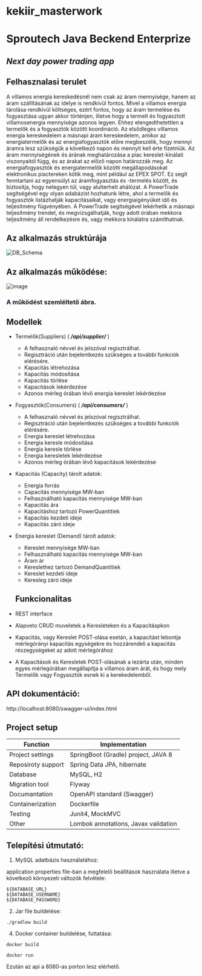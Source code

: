 # kekiir_masterwork
# Sproutech Java Beckend Enterprize

## _Next day power trading app_

## Felhasznalasi terulet
A villamos energia kereskedésnél nem csak az áram mennyisége, hanem az áram szállításának az idelye is rendkívül fontos. 
Mivel a villamos energia tárolása rendkívül költséges, ezért fontos, hogy az áram termelése és fogyasztása ugyan akkor történjen,
illetve hogy a termelt és fogyasztott villamosenergia mennyisége azonos legyen. 
Ehhez elengedthetettlen a termelők és a fogyasztók közötti koordináció. 
Az elsődleges villamos energia kereskedelem a
másnapi áram kereskedelem,  amikor az energiatermelők és az energiafogyasztók előre megbeszélik,
hogy mennyi áramra lesz szükségük a következő napon és mennyit kell érte fizetniük. 
Az áram mennyiségének és árának meghatározása a piac kereslet-kínálati viszonyaitól függ,
és az árakat az előző napon határozzák meg. Az energiafogyasztók és energiatermelők közötti 
megállapodásokat elektronikus piactereken kötik meg, mint például az EPEX SPOT. Ez segít
fenntartani az egyensúlyt az áramfogyasztás és -termelés között, és biztosítja, hogy nelegyen túl, 
vagy alulterhelt ahálózat. A PowerTrade segítségével egy olyan adabázist hozhatunk létre, ahol a termelők és 
fogyasztók listázhatják kapacitásaikat, vagy energiaigényüket idő és teljesítmény fügvényében. A PowerTrade 
segítségével lekérhetik a másnapi teljesítmény trendet, és megvizsgálhatják, hogy adott órában mekkora teljesítmény 
áll rendelkezésre és, vagy mekkora kínálatra számíthatnak.

## Az alkalmazás struktúrája
![DB_Schema](https://user-images.githubusercontent.com/105811419/232657598-7ca687ed-97ff-44c9-9bb1-dcd4b7186f4e.png)

## Az alkalmazás működése:

![image](https://user-images.githubusercontent.com/105811419/232667247-eb7766a5-c66b-48d1-89c4-cabe3f06f24b.png)
### A működést szemléltető ábra.

## Modellek
- Termelők(Suppliers)  ( __*/api/supplier/*__ )
    - A felhasznaló névvel és jelszóval regisztrálhat.
    - Regisztráció után bejelentkezés szükséges a további funkciók elérésére.
    - Kapacitás létrehozása
    - Kapacitás módosítása
    - Kapacitás törlése
    - Kapacitások lekérdezése
    - Azonos mérleg órában lévő energia kereslet lekérdezése

- Fogyasztók(Consumers)  ( __*/api/consumers/*__ )
    - A felhasznaló névvel és jelszóval regisztrálhat.
    - Regisztráció után bejelentkezés szükséges a további funkciók elérésére.
    - Energia kereslet létrehozása
    - Energia keresle módosítása
    - Energia keresle törlése
    - Energia keresletek lekérdezése
    - Azonos mérleg órában lévő kapacitások lekérdezése

- Kapacitás (Capacity)  tárolt adatok:
    - Energia forrás
    - Capacitás mennyisége MW-ban
    - Felhasználható kapacitás mennyisége MW-ban
    - Kapacitás ára
    - Kapacitáshoz tartozó PowerQuantitiek
    - Kapacitás kezdeti ideje
    - Kapacitás záró ideje

- Energia kereslet (Demand)  tárolt adatok:
    - Kereslet mennyisége MW-ban
    - Felhasználható kapacitás mennyisége MW-ban
    - Áram ár
    - Kereslethez tartozó DemandQuantitiek
    - Kereslet kezdeti ideje
    - Keresleg záró ideje
    
    ## Funkcionalitas
- REST interface
- Alapveto CRUD muveletek a Keresleteken és a Kapacitáspkon
- Kapacitás, vagy Kereslet POST-olása esetán, a kapacitást lebontja mérlegórányi kapacitás egységekre és hozzárendeli a kapacitás részegységeket az adott mérlegórához
- A Kapacitások és Keresletek  POST-olásának a lezárta után, minden egyes mérlegórában megállapítja a villamos áram árát, és hogy mely Termelők vagy Fogyasztók esnek ki a kerekedelemből.

## API dokumentáció:
http://localhost:8080/swagger-ui/index.html

## Project setup
| Function | Implementation |
| ------ | ------ |
| Project settings | SpringBoot (Gradle) project, JAVA 8 |
| Reposiroty support | Spring Data JPA, hibernate |
| Database | MySQL, H2 |
| Migration tool | Flyway |
| Documantation | OpenAPI standard (Swagger) |
| Containerization | Dockerfile |
| Testing | Junit4, MockMVC |
|Other| Lombok annotations, Javax validation

## Telepítési útmutató: 

1. MySQL adatbázis használatához: 

application properties file-ban a megfelelő beállítások használata illetve a következő környezeti változók felvétele:
```
${DATABASE_URL}
${DATABASE_USERNAME}
${DATABASE_PASSWORD}
```
2. Jar file buildelése:
```
./gradlew build
   ```
4. Docker container buildelése, futtatása: 

```
docker build

docker run
```

Ezután az api a 8080-as porton lesz elérhető.
    
